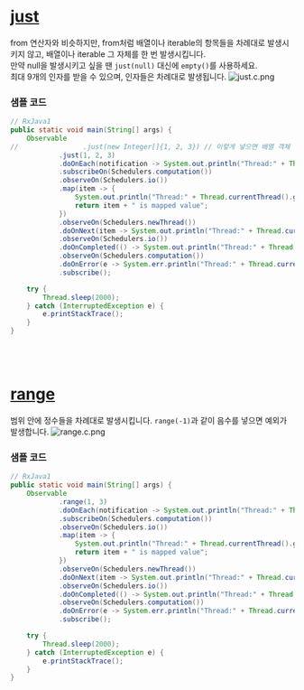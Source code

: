 # [just](http://reactivex.io/documentation/operators/just.html)
from 연산자와 비슷하지만, from처럼 배열이나 iterable의 항목들을 차례대로 발생시키지 않고, 배열이나 iterable 그 자체를 한 번 발생시킵니다.<br>
만약 null을 발생시키고 싶을 땐 ```just(null)``` 대신에 ```empty()```를 사용하세요.<br>
최대 9개의 인자를 받을 수 있으며, 인자들은 차례대로 발생됩니다.
![just.c.png](http://reactivex.io/documentation/operators/images/just.c.png)

### 샘플 코드
```java
// RxJava1
public static void main(String[] args) {
    Observable
//                .just(new Integer[]{1, 2, 3}) // 이렇게 넣으면 배열 객체 자체를 하나의 each로 간주합니다.
            .just(1, 2, 3)
            .doOnEach(notification -> System.out.println("Thread:" + Thread.currentThread().getName() + "\tEach: " + notification))
            .subscribeOn(Schedulers.computation())
            .observeOn(Schedulers.io())
            .map(item -> {
                System.out.println("Thread:" + Thread.currentThread().getName() + "\tMap: " + item);
                return item + " is mapped value";
            })
            .observeOn(Schedulers.newThread())
            .doOnNext(item -> System.out.println("Thread:" + Thread.currentThread().getName() + "\tonNext: " + item))
            .observeOn(Schedulers.io())
            .doOnCompleted(() -> System.out.println("Thread:" + Thread.currentThread().getName() + "\tonCompleted"))
            .observeOn(Schedulers.computation())
            .doOnError(e -> System.err.println("Thread:" + Thread.currentThread().getName() + "\tonError: " + e.getMessage()))
            .subscribe();

    try {
        Thread.sleep(2000);
    } catch (InterruptedException e) {
        e.printStackTrace();
    }
}
```
<br>
<br>

# [range](http://reactivex.io/documentation/operators/range.html)
범위 안에 정수들을 차례대로 발생시킵니다. ```range(-1)```과 같이 음수를 넣으면 예외가 발생합니다.
![range.c.png](http://reactivex.io/documentation/operators/images/range.c.png)

### 샘플 코드
```java
// RxJava1
public static void main(String[] args) {
    Observable
            .range(1, 3)
            .doOnEach(notification -> System.out.println("Thread:" + Thread.currentThread().getName() + "\tEach: " + notification))
            .subscribeOn(Schedulers.computation())
            .observeOn(Schedulers.io())
            .map(item -> {
                System.out.println("Thread:" + Thread.currentThread().getName() + "\tMap: " + item);
                return item + " is mapped value";
            })
            .observeOn(Schedulers.newThread())
            .doOnNext(item -> System.out.println("Thread:" + Thread.currentThread().getName() + "\tonNext: " + item))
            .observeOn(Schedulers.io())
            .doOnCompleted(() -> System.out.println("Thread:" + Thread.currentThread().getName() + "\tonCompleted"))
            .observeOn(Schedulers.computation())
            .doOnError(e -> System.err.println("Thread:" + Thread.currentThread().getName() + "\tonError: " + e.getMessage()))
            .subscribe();

    try {
        Thread.sleep(2000);
    } catch (InterruptedException e) {
        e.printStackTrace();
    }
}
```
